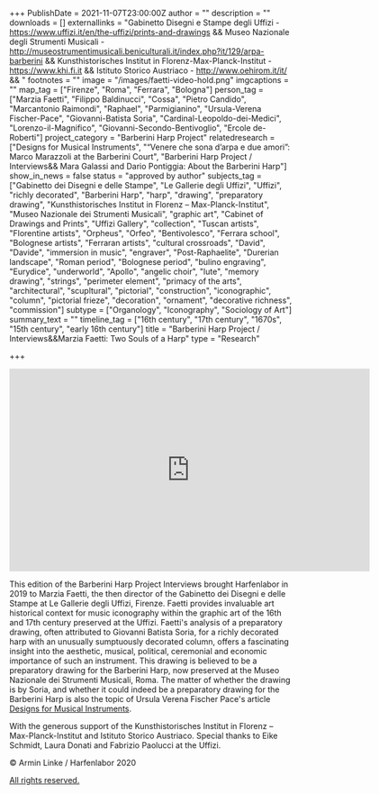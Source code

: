 +++
PublishDate = 2021-11-07T23:00:00Z
author = ""
description = ""
downloads = []
externallinks = "Gabinetto Disegni e Stampe degli Uffizi - https://www.uffizi.it/en/the-uffizi/prints-and-drawings && Museo Nazionale degli Strumenti Musicali - http://museostrumentimusicali.beniculturali.it/index.php?it/129/arpa-barberini && Kunsthistorisches Institut in Florenz-Max-Planck-Institut - https://www.khi.fi.it && Istituto Storico Austriaco - http://www.oehirom.it/it/ && "
footnotes = ""
image = "/images/faetti-video-hold.png"
imgcaptions = ""
map_tag = ["Firenze", "Roma", "Ferrara", "Bologna"]
person_tag = ["Marzia Faetti", "Filippo Baldinucci", "Cossa", "Pietro Candido", "Marcantonio Raimondi", "Raphael", "Parmigianino", "Ursula-Verena Fischer-Pace", "Giovanni-Batista Soria", "Cardinal-Leopoldo-dei-Medici", "Lorenzo-il-Magnifico", "Giovanni-Secondo-Bentivoglio", "Ercole de-Roberti"]
project_category = "Barberini Harp Project"
relatedresearch = ["Designs for Musical Instruments", "“Venere che sona d’arpa e due amori”: Marco Marazzoli at the Barberini Court", "Barberini Harp Project / Interviews&& Mara Galassi and Dario Pontiggia: About the Barberini Harp"]
show_in_news = false
status = "approved by author"
subjects_tag = ["Gabinetto dei Disegni e delle Stampe", "Le Gallerie degli Uffizi", "Uffizi", "richly decorated", "Barberini Harp", "harp", "drawing", "preparatory drawing", "Kunsthistorisches Institut in Florenz – Max-Planck-Institut", "Museo Nazionale dei Strumenti Musicali", "graphic art", "Cabinet of Drawings and Prints", "Uffizi Gallery", "collection", "Tuscan artists", "Florentine artists", "Orpheus", "Orfeo", "Bentivolesco", "Ferrara school", "Bolognese artists", "Ferraran artists", "cultural crossroads", "David", "Davide", "immersion in music", "engraver", "Post-Raphaelite", "Durerian landscape", "Roman period", "Bolognese period", "bulino engraving", "Eurydice", "underworld", "Apollo", "angelic choir", "lute", "memory drawing", "strings", "perimeter element", "primacy of the arts", "architectural", "scupltural", "pictorial", "construction", "iconographic", "column", "pictorial frieze", "decoration", "ornament", "decorative richness", "commission"]
subtype = ["Organology", "Iconography", "Sociology of Art"]
summary_text = ""
timeline_tag = ["16th century", "17th century", "1670s", "15th century", "early 16th century"]
title = "Barberini Harp Project / Interviews&&Marzia Faetti: Two Souls of a Harp"
type = "Research"

+++
<div class="embed-responsive embed-responsive-16by9"> <iframe src="https://player.vimeo.com/video/643261276?h=bcf62ed10e" width="640" height="360" frameborder="0" allow="autoplay; fullscreen; picture-in-picture" allowfullscreen></iframe> </div>

This edition of the Barberini Harp Project Interviews brought Harfenlabor in 2019 to <span id="person_tag">Marzia Faetti</span>, the then director of the Gabinetto dei Disegni e delle Stampe at Le Gallerie degli Uffizi, <span id="map_tag">Firenze</span>. Faetti provides invaluable art historical context for music iconography within the graphic art of the 16th and 17th century preserved at the Uffizi. Faetti's analysis of a preparatory drawing, often attributed to <span id="person_tag">Giovanni Batista Soria</span>, for a richly decorated harp with an unusually sumptuously decorated column, offers a fascinating insight into the aesthetic, musical, political, ceremonial and economic importance of such an instrument. This drawing is believed to be a preparatory drawing for the <span id="subjects_tag">Barberini Harp</span>, now preserved at the Museo Nazionale dei Strumenti Musicali, <span id="map_tag">Roma</span>. The matter of whether the drawing is by Soria, and whether it could indeed be a preparatory drawing for the Barberini Harp is also the topic of <span id="person_tag">Ursula Verena Fischer Pace</span>'s article [Designs for Musical Instruments](https://harfenlabor.netlify.app/research/disegni-per-strumenti-musicali/ "Designs for Musical Instruments").

With the generous support of the Kunsthistorisches Institut in Florenz – Max-Planck-Institut and Istituto Storico Austriaco. Special thanks to Eike Schmidt, Laura Donati and Fabrizio Paolucci at the Uffizi.

© Armin Linke / Harfenlabor 2020

[All rights reserved.](https://harfenlabor.netlify.app/aboutpage/#allrightsreserved)